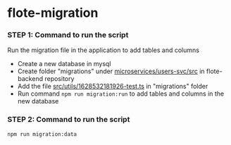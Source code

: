 # flote-migration

### STEP 1: Command to run the script

Run the migration file in the application to add tables and columns

- Create a new database in mysql
- Create folder "migrations" under [microservices/users-svc/src](https://github.com/adminrapidinnovation/flote-backend/tree/main/microservices/users-svc/src) in flote-backend repository
- Add the file [src/utils/1628532181926-test.ts](src/utils/1628532181926-test.ts) in "migrations" folder
- Run command `npm run migration:run` to add tables and columns in the new database
### STEP 2: Command to run the script

```
npm run migration:data
```
